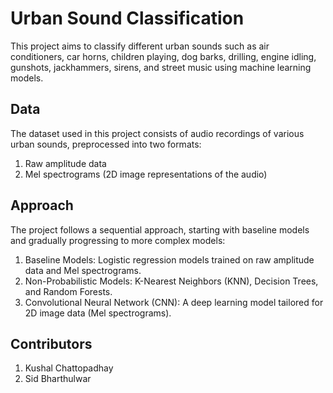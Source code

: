 # Urban Sound Classification 

This project aims to classify different urban sounds such as air conditioners, car horns, children playing, dog barks, drilling, engine idling, gunshots, jackhammers, sirens, and street music using machine learning models.

## Data
The dataset used in this project consists of audio recordings of various urban sounds, preprocessed into two formats:
1. Raw amplitude data
2. Mel spectrograms (2D image representations of the audio)

## Approach
The project follows a sequential approach, starting with baseline models and gradually progressing to more complex models:

1. Baseline Models: Logistic regression models trained on raw amplitude data and Mel spectrograms.
2. Non-Probabilistic Models: K-Nearest Neighbors (KNN), Decision Trees, and Random Forests.
3. Convolutional Neural Network (CNN): A deep learning model tailored for 2D image data (Mel spectrograms).

## Contributors 
1. Kushal Chattopadhay
2. Sid Bharthulwar
